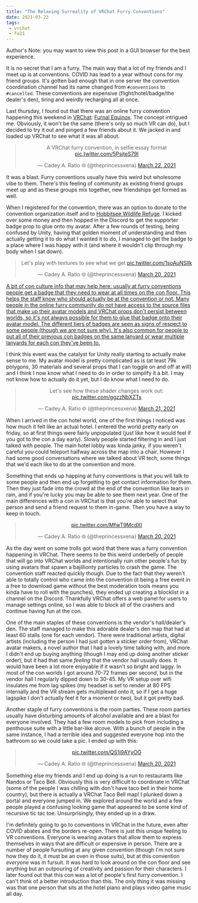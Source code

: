 ```yaml
---
title: "The Relaxing Surreality of VRChat Furry Conventions"
date: 2021-03-22
tags:
 - vrchat
 - fe21
---
```


Author's Note: you may want to view this post in a GUI browser for the best experience.

It is no secret that I am a furry. The main way that a lot of my friends and I meet up is at conventions. COVID has lead to a year without cons for my friend groups. It's gotten bad enough that in one server the convention coordination channel had its name changed from `#conventions` to `#cancelled`. These conventions are expensive (flight/hotel/badge/the dealer's den), tiring and weirdly recharging all at once.

Last thursday, I found out that there was an online furry convention happening this weekend in [VRChat](https://hello.vrchat.com): [Furnal Equinox](https://furnalequinox.com). The concept intrigued me. Obviously, it won't be the same (there's only so much VR can do), but I decided to try it out and pinged a few friends about it. We jacked in and loaded up VRChat to see what it was all about.

<center>

<blockquote class="twitter-tweet"><p lang="en" dir="ltr">A VRChat furry convention, in selfie essay format <a href="https://t.co/5PsjteS79I">pic.twitter.com/5PsjteS79I</a></p>&mdash; Cadey A. Ratio 🌐 (@theprincessxena) <a href="https://twitter.com/theprincessxena/status/1373957443294744578?ref_src=twsrc%5Etfw">March 22, 2021</a></blockquote> <script async src="https://platform.twitter.com/widgets.js" charset="utf-8"></script>

</center>

It was a blast. Furry conventions usually have this weird but wholesome vibe to them. There's this feeling of community as existing friend groups meet up and as these groups mix together, new friendships get formed as well.

When I registered for the convention, there was an option to donate to the convention organization itself and to [Hobbitsee Wildlife Refuge](https://www.hobbitstee.com). I kicked over some money and then hopped in the Discord to get the supporter badge prop to glue onto my avatar. After a few rounds of testing, being confused by Unity, having that golden moment of understanding and then actually getting it to do what I wanted it to do, I managed to get the badge to a place where I was happy with it (and where it wouldn't clip through my body when I sat down).

<center>

<blockquote class="twitter-tweet"><p lang="en" dir="ltr">Let&#39;s play with textures to see what we get <a href="https://t.co/1soAuNSllk">pic.twitter.com/1soAuNSllk</a></p>&mdash; Cadey A. Ratio 🌐 (@theprincessxena) <a href="https://twitter.com/theprincessxena/status/1373245260449652740?ref_src=twsrc%5Etfw">March 20, 2021</a></blockquote> <script async src="https://platform.twitter.com/widgets.js" charset="utf-8"></script>

</center>

[A bit of con culture info that may help here: usually at furry conventions people get a badge that they need to wear at all times on the con floor. This helps the staff know who should actually be at the convention or not. Many people in the online furry community do not have access to the source files that make up their avatar models and VRChat props don't persist between worlds, so it's not always possible for them to glue that badge onto their avatar model. The different tiers of badges are seen as signs of respect to some people (though we are not sure why). It's also common for people to put all of their previous con badges on the same lanyard or wear multiple lanyards for each con they've been to.](conversation://Mara/hacker)

I think this event was the catalyst for Unity really starting to actually make sense to me. My avatar model is pretty complicated as is (at least 79k polygons, 30 materials and several props that I can toggle on and off at will) and I think I now know what I need to do in order to simplify it a bit. I may not know how to actually do it yet, but I do know what I need to do.

<center>

<blockquote class="twitter-tweet"><p lang="en" dir="ltr">Let&#39;s see how these shader changes work out: <a href="https://t.co/ggzzNbXZTs">pic.twitter.com/ggzzNbXZTs</a></p>&mdash; Cadey A. Ratio 🌐 (@theprincessxena) <a href="https://twitter.com/theprincessxena/status/1373618625026920449?ref_src=twsrc%5Etfw">March 21, 2021</a></blockquote> <script async src="https://platform.twitter.com/widgets.js" charset="utf-8"></script>

</center>

When I arrived in the con hotel world, one of the first things I noticed was how much it felt like an actual hotel. I entered the world pretty early on friday, so at first things were fairly unpopulated (just like how it would feel if you got to the con a day early). Slowly people started filtering in and I just talked with people. The main hotel lobby was kinda janky, if you weren't careful you could teleport halfway across the map into a chair. However I had some good conversations where we talked about VR tech, some things that we'd each like to do at the convention and more.

Something that ends up happing at furry conventions is that you will talk to some people and then end up forgetting to get contact information for them. Then they just fade into the crowd at the end of the convention like tears in rain, and if you're lucky you may be able to see them next year. One of the main differences with a con in VRChat is that you're able to select that person and send a friend request to them in-game. Then you have a way to keep in touch.

<center>

<blockquote class="twitter-tweet"><p lang="und" dir="ltr"><a href="https://t.co/MfwT9McdXI">pic.twitter.com/MfwT9McdXI</a></p>&mdash; Cadey A. Ratio 🌐 (@theprincessxena) <a href="https://twitter.com/theprincessxena/status/1373286284966424581?ref_src=twsrc%5Etfw">March 20, 2021</a></blockquote> <script async src="https://platform.twitter.com/widgets.js" charset="utf-8"></script>

</center>

As the day went on some trolls got word that there was a furry convention happening in VRChat. There seems to be this weird underbelly of people that will go into VRChat worlds and intentionally ruin other people's fun by using avatars that spawn a bajillionty particles to crash the game. The convention staff reacted quickly though. Due to the fact that they weren't able to totally control who came into the convention (it being a free event in a free to download game without the best moderation tools means you kinda have to roll with the punches), they ended up creating a blocklist in a channel on the Discord. Thankfully VRChat offers a web panel for users to manage settings online, so I was able to block all of the crashers and continue having fun at the con.

One of the main staples of these conventions is the vendor's hall/dealer's den. The staff managed to make this adorable dealer's den map that had at least 60 stalls (one for each vendor). There were traditional artists, digital artists (including the person I had just gotten a sticker order from), VRChat avatar makers, a novel author that I had a lovely time talking with, and more. I didn't end up buying anything (though I may end up doing another sticker order), but it had that same _feeling_ that the vendor hall usually does. It would have been a lot more enjoyable if it wasn't so bright and laggy. In most of the con worlds I got around 70-72 frames per second, but in the vendor hall I regularly dipped down to 30-45. My VR setup over wifi insulates me from lag spikes (my headset is set to render at 80 FPS internally and the VR stream gets multiplexed onto it, so if I get a huge lagspike I don't actually feel it for a moment or two), but it got pretty bad.

Another staple of furry conventions is the room parties. These room parties usually have disturbing amounts of alcohol available and are a blast for everyone involved. They had a few room models to pick from including a penthouse suite with a little bar-like alcove. With a bunch of people in the same instance, I had a terrible idea and suggested everyone hop into the bathroom so we could take a pic. I ended up with this:

<center>

<blockquote class="twitter-tweet"><p lang="und" dir="ltr"><a href="https://t.co/QS1i9AYyOG">pic.twitter.com/QS1i9AYyOG</a></p>&mdash; Cadey A. Ratio 🌐 (@theprincessxena) <a href="https://twitter.com/theprincessxena/status/1373390724599808001?ref_src=twsrc%5Etfw">March 20, 2021</a></blockquote> <script async src="https://platform.twitter.com/widgets.js" charset="utf-8"></script>

</center>

Something else my friends and I end up doing is a run to restaurants like Nandos or Taco Bell. Obviously this is very difficult to coordinate in VRChat (some of the people I was chilling with don't have taco bell in their home country), but there is actually a VRChat Taco Bell map! I plunked down a portal and everyone jumped in. We explored around the world and a few people played a confusing looking game that appeared to be some kind of recursive tic tac toe. Unsurprisingly, they ended up in a draw.

I'm definitely going to go to conventions in VRChat in the future, even after COVID abates and the borders re-open. There is just this unique feeling to VR conventions. Everyone is wearing avatars that allow them to express themselves in ways that are difficult or expensive in person. There are a number of people fursuiting at any given convention (though I'm not sure how they do it, it must be an oven in those suits), but at this convention _everyone_ was in fursuit. It was hard to look around on the con floor and see anything but an outpouring of creativity and passion for their characters. I later found out that this con was a lot of people's first furry convention. I can't think of a better introduction than this. The only thing it was missing was that one person that sits at the hotel piano and plays video game music all day.
